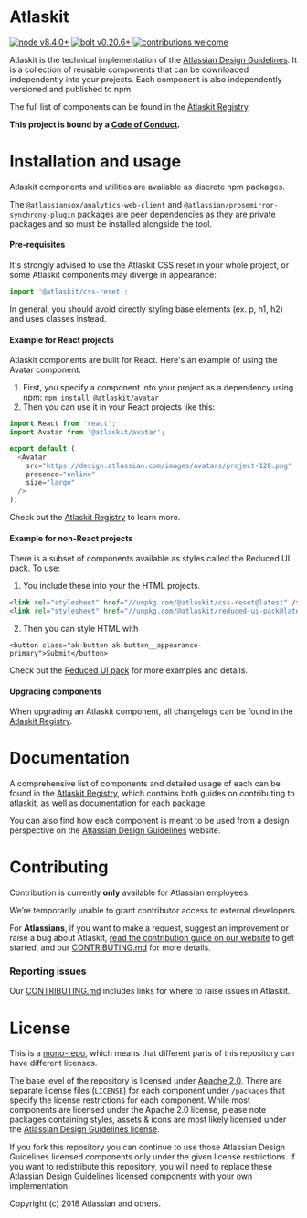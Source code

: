 # Atlaskit

[![node v8.4.0+](https://img.shields.io/badge/node-v8.4.0%2B-brightgreen.svg)](https://nodejs.org/en/)
[![bolt v0.20.6+](https://img.shields.io/badge/bolt-v0.20.6%2B-brightgreen.svg)](http://boltpkg.com/)
[![contributions welcome](https://img.shields.io/badge/contributions-welcome-brightgreen.svg)](https://ecosystem.atlassian.net/servicedesk/customer/portal/24)

Atlaskit is the technical implementation of the [Atlassian Design Guidelines][adg]. It is a collection of reusable components that can be downloaded independently into your projects. Each component is also independently versioned and published to npm.

The full list of components can be found in the [Atlaskit Registry][atlaskitregistry].

**This project is bound by a [Code of Conduct][codeofconduct].**

# Installation and usage

Atlaskit components and utilities are available as discrete npm packages.

The `@atlassiansox/analytics-web-client` and `@atlassian/prosemirror-synchrony-plugin` packages are peer dependencies as they are private packages and so must be installed alongside the tool.

#### Pre-requisites

It's strongly advised to use the Atlaskit CSS reset in your whole project, or some Atlaskit components
may diverge in appearance:

```javascript
import '@atlaskit/css-reset';
```

In general, you should avoid directly styling base elements (ex. p, h1, h2) and uses classes instead.

#### Example for React projects

Atlaskit components are built for React. Here's an example of using the Avatar component:

1. First, you specify a component into your project as a dependency using npm: `npm install @atlaskit/avatar`
2. Then you can use it in your React projects like this:

```javascript
import React from 'react';
import Avatar from '@atlaskit/avatar';

export default (
  <Avatar
    src="https://design.atlassian.com/images/avatars/project-128.png"
    presence="online"
    size="large"
  />
);
```

Check out the [Atlaskit Registry][atlaskitregistry] to learn more.

#### Example for non-React projects

There is a subset of components available as styles called the Reduced UI pack.
To use:

1. You include these into your the HTML projects.

```html
<link rel="stylesheet" href="//unpkg.com/@atlaskit/css-reset@latest" />
<link rel="stylesheet" href="//unpkg.com/@atlaskit/reduced-ui-pack@latest" />
```

2. Then you can style HTML with

`<button class="ak-button ak-button__appearance-primary">Submit</button>`

Check out the [Reduced UI pack](http://go.atlassian.com/reduced-ui-pack) for more examples and details.

#### Upgrading components

When upgrading an Atlaskit component, all changelogs can be found in the [Atlaskit Registry][atlaskitregistry].

# Documentation

A comprehensive list of components and detailed usage of each can be found in the [Atlaskit Registry][atlaskitregistry], which contains both guides on contributing to atlaskit, as well as documentation for each package.

You can also find how each component is meant to be used from a design perspective on the [Atlassian Design Guidelines][adg] website.

# Contributing

Contribution is currently **only** available for Atlassian employees.

We’re temporarily unable to grant contributor access to external developers.

For **Atlassians**, if you want to make a request, suggest an improvement or raise a bug about Atlaskit, [read the contribution guide on our website][contributing_site] to get started, and our [CONTRIBUTING.md][contributing_repo] for more details.

### Reporting issues

Our [CONTRIBUTING.md][contributing_repo] includes links for where to raise issues in Atlaskit.

# License

This is a [mono-repo][monorepo], which means that different parts of this repository can have different licenses.

The base level of the repository is licensed under [Apache 2.0][license]. There are separate license files (`LICENSE`) for each component under `/packages` that specify the license restrictions for each component. While most components are licensed under the Apache 2.0 license, please note packages containing styles, assets & icons are most likely licensed under the [Atlassian Design Guidelines license][adg_license].

If you fork this repository you can continue to use those Atlassian Design Guidelines licensed components only under the given license restrictions. If you want to redistribute this repository, you will need to replace these Atlassian Design Guidelines licensed components with your own implementation.

Copyright (c) 2018 Atlassian and others.

[adg]: http://atlassian.design/ 'Atlassian Design Guidelines'
[adg_license]: https://atlassian.design/guidelines/handy/license
[contributing_repo]: ./CONTRIBUTING.md
[contributing_site]: https://atlaskit.atlassian.com/docs/guides/contributing
[license]: ./LICENSE
[atlaskitregistry]: https://atlaskit.atlassian.com/ 'Atlaskit Registry'
[codeofconduct]: ./CODE_OF_CONDUCT.md
[monorepo]: https://github.com/babel/babel/blob/master/doc/design/monorepo.md
